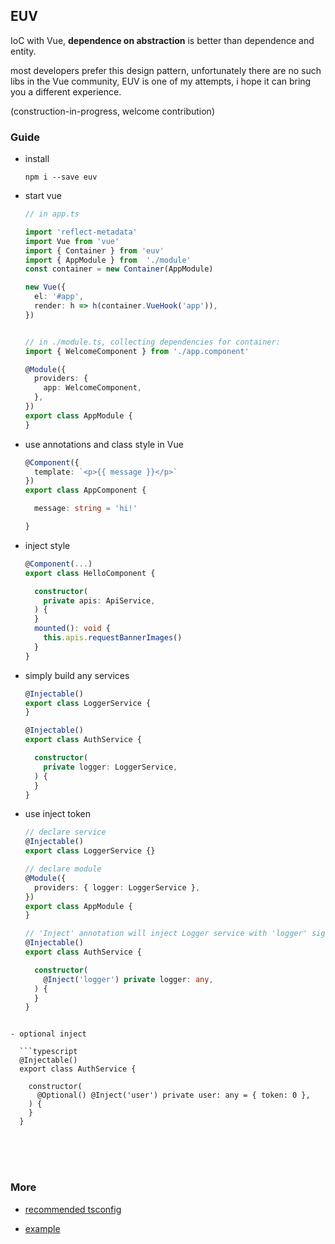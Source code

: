 ## EUV
IoC with Vue, **dependence on abstraction** is better than dependence and entity.

most developers prefer this design pattern, unfortunately there are no such libs in the Vue community, EUV is one of my attempts,
i hope it can bring you a different experience.

(construction-in-progress, welcome contribution)

### Guide

- install

  `npm i --save euv`

- start vue

  ```typescript
  // in app.ts

  import 'reflect-metadata'
  import Vue from 'vue'
  import { Container } from 'euv'
  import { AppModule } from  './module'
  const container = new Container(AppModule)

  new Vue({
    el: '#app',
    render: h => h(container.VueHook('app')),
  })


  // in ./module.ts, collecting dependencies for container:
  import { WelcomeComponent } from './app.component'

  @Module({
    providers: {
      app: WelcomeComponent,
    },
  })
  export class AppModule {
  }

  ```

- use annotations and class style in Vue

  ```typescript
  @Component({
    template: `<p>{{ message }}</p>`
  })
  export class AppComponent {

    message: string = 'hi!'

  }
  ```

- inject style

  ```typescript
  @Component(...)
  export class HelloComponent {

    constructor(
      private apis: ApiService,
    ) {
    }
    mounted(): void {
      this.apis.requestBannerImages()
    }
  }
  ```

- simply build any services

  ```typescript
  @Injectable()
  export class LoggerService {
  }

  @Injectable()
  export class AuthService {

    constructor(
      private logger: LoggerService,
    ) {
    }
  }
  ```

- use inject token

  ```typescript
  // declare service
  @Injectable()
  export class LoggerService {}

  // declare module
  @Module({
    providers: { logger: LoggerService },
  })
  export class AppModule {
  }

  // 'Inject' annotation will inject Logger service with 'logger' sign.
  @Injectable()
  export class AuthService {

    constructor(
      @Inject('logger') private logger: any,
    ) {
    }
  }
```

- optional inject

  ```typescript
  @Injectable()
  export class AuthService {

    constructor(
      @Optional() @Inject('user') private user: any = { token: 0 },
    ) {
    }
  }
  ```

<br/>
<br/>
<br/>

### More

- [recommended tsconfig](https://github.com/DhyanaChina/euv/blob/master/examples/tsconfig.json)

- [example](https://github.com/DhyanaChina/euv/tree/master/examples)







